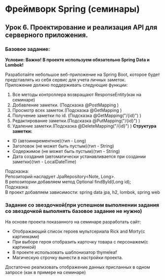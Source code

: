 # Фреймворк Spring (семинары)
## Урок 6. Проектирование и реализация API для серверного приложения.

### Базовое задание:
**Условие: 
Важно! В проекте используем обязательно Spring Data и Lombok!**

Разработайте небольшое веб-приложение на Spring Boot, которое будет представлять из себя сервис для учета личных заметок.  
Приложение должно поддерживать следующие функции:  
1. Все методы контроллера возвращают ResponseEntity(как на семинаре)
2. Добавление заметки. (Подсказка @PostMapping )
3. Просмотр всех заметок.(Подсказка @GetMapping )
4. Получение заметки по id. (Подсказка @GetMapping("/{id}") )
5. Редактирование заметки.(Подсказка @PutMapping("/{id}") )
6. Удаление заметки.(Подсказка @DeleteMapping("/{id}") )
**Структура заметки:**
- ID (автоинкрементное)(тип - Long)
- Заголовок (не может быть пустым)(тип - String)
- Содержимое (не может быть пустым)(тип - String)
- Дата создания (автоматически устанавливается при создании заметки)(тип - LocalDateTime)

Подсказка:  
Репозиторий насладует JpaRepository<Note, Long>.  
В репозитории добавляем метод Optional<Note> findById(Long id);  
Подсказка:  
В проект добавляем зависимости: spring data jpa, h2, lombok, spring web

### Задание со звездочкой(при успешном выполнении задания со звездочкой выполнять базовое задание не нужно)
На основе проекта показанного на семинаре разработать сайт:
- Отображающий список героев мультсериала Rick and Morty(с картинками)
- При выборе героя отобразить карточку товара с персонажем(с картинкой)
- В проекте использовать шаблонизатор thymeleaf
- Магическую строчку вынести в настройки проекта.

Достаточно реализовать отображение данных присланных в одном запросе (как в примере на семинаре)
